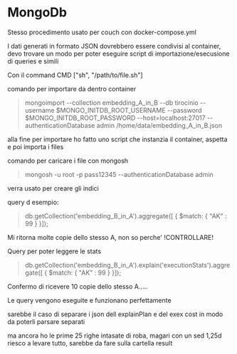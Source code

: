 # MongoDb

Stesso procedimento usato per couch con docker-compose.yml

I dati generati in formato JSON dovrebbero essere condivisi al container, devo trovare un modo per poter eseguire script di importazione/esecusione di queries e simili


Con il command CMD ["sh", "/path/to/file.sh"]


comando per importare da dentro container
> mongoimport --collection embedding_A_in_B --db tirocinio  --username $MONGO_INITDB_ROOT_USERNAME --password $MONGO_INITDB_ROOT_PASSWORD --host=localhost:27017 --authenticationDatabase admin  /home/data/embedding_A_in_B.json



alla fine per importare ho fatto uno script che instanzia il container, aspetta e poi importa i files

comando per caricare i file con mongosh 
> mongosh -u root -p pass12345 --authenticationDatabase admin

verra usato per creare gli indici 

query d esempio:

> db.getCollection('embedding_B_in_A').aggregate([ { $match: { "AK" : 99 } }]);

Mi ritorna molte copie dello stesso A, non so perche' !CONTROLLARE! 


Query per poter leggere le stats
> db.getCollection('embedding_B_in_A').explain('executionStats').aggregate([ { $match: { "AK" : 99 } }]); 

Confermo di ricevere 10 copie dello stesso A.....

Le query vengono eseguite e funzionano perfettamente

sarebbe il caso di separare i json dell explainPlan e del exex cost in modo da poterli parsare separati

ma ancora ho le prime 25 righe intasate di roba, magari con un sed 1,25d riesco a levare tutto, sarebbe da fare sulla cartella result
